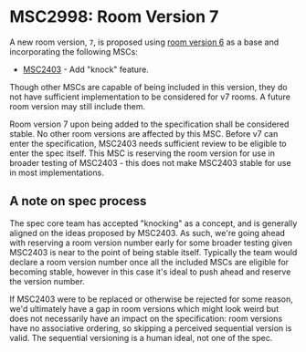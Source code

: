 # MSC2998: Room Version 7

A new room version, `7`, is proposed using [room version 6](https://matrix.org/docs/spec/rooms/v6.html) as a base
and incorporating the following MSCs:

* [MSC2403](https://github.com/matrix-org/matrix-doc/pull/2403) - Add "knock" feature.

Though other MSCs are capable of being included in this version, they do not have sufficient implementation to be
considered for v7 rooms. A future room version may still include them.

Room version 7 upon being added to the specification shall be considered stable. No other room versions are affected
by this MSC. Before v7 can enter the specification, MSC2403 needs sufficient review to be eligible to enter the spec
itself. This MSC is reserving the room version for use in broader testing of MSC2403 - this does not make MSC2403
stable for use in most implementations.

## A note on spec process

The spec core team has accepted "knocking" as a concept, and is generally aligned on the ideas proposed by MSC2403. As
such, we're going ahead with reserving a room version number early for some broader testing given MSC2403 is near to the
point of being stable itself. Typically the team would declare a room version number once all the included MSCs are
eligible for becoming stable, however in this case it's ideal to push ahead and reserve the version number.

If MSC2403 were to be replaced or otherwise be rejected for some reason, we'd ultimately have a gap in room versions
which might look weird but does not necessarily have an impact on the specification: room versions have no associative
ordering, so skipping a perceived sequential version is valid. The sequential versioning is a human ideal, not one of
the spec.
